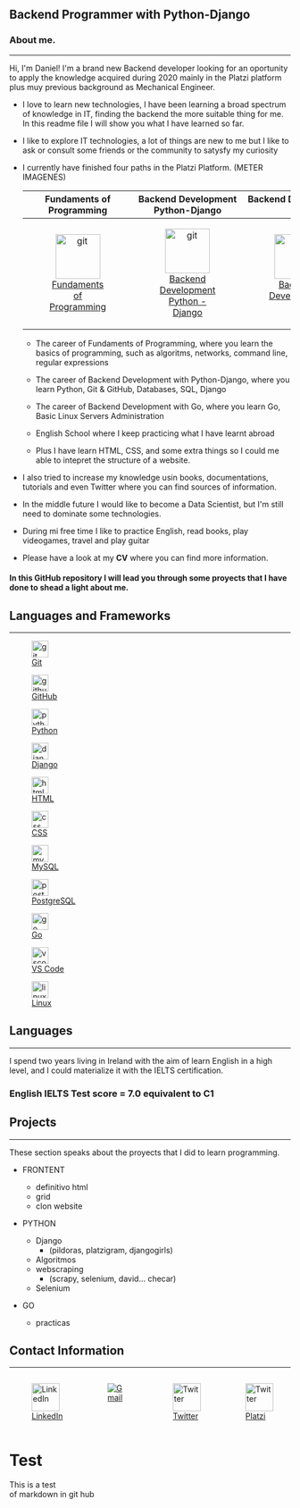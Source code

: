 <!-- <style>
.language-container {
    display:flex;
    justify-content: space-around;
}

figure {
    margin: 0;
    padding: 10px 10px;
    display: inline-block
}
figcaption {
    text-align: center;
}
.contact-container {
    display:flex;
    justify-content: space-around;
}
</style> -->

## **Backend Programmer with Python-Django**

### **About me.**
* * *

Hi, I'm Daniel! I'm a brand new Backend developer looking for an oportunity to apply the knowledge acquired during 2020 mainly in the Platzi platform plus muy previous background as Mechanical Engineer.

* I love to learn new technologies, I have been learning a broad spectrum of knowledge in IT, finding the backend the more suitable thing for me. In this readme file I will show you what I have learned so far.

* I like to explore IT technologies, a lot of things are new to me but I like to ask or consult some friends or the community to satysfy my curiosity

* I currently have finished four paths in the Platzi Platform. (METER IMAGENES)


    | Fundaments of   Programming | Backend Development   Python-Django | Backend Development   Go | English    School |
    | :------------------------:|:---------------------------------:|:----------------------:|:--------------:|
    |<a href="https://platzi.com/p/juanisimus_alex/" target="_blank"><figure><img src="https://static.platzi.com/media/learningpath/golden_badges/65ca62e1-9ffd-467a-9fc4-cdeb44515b93.jpg" alt="git" width="80" height="80" title="Fundaments of Programming"/><figcaption>Fundaments of <br>Programming</figcaption></figure></a>|<a href="https://platzi.com/p/juanisimus_alex/" target="_blank"><figure><img src="https://static.platzi.com/media/achievements/goldenbadge-python-django-f258962d-564b-4985-8584-ecd3b6156cb7.png" alt="git" width="80" height="80"/><figcaption>Backend Development <br>Python - Django</figcaption></figure></a>|<a href="https://platzi.com/p/juanisimus_alex/" target="_blank"><figure><img src="https://static.platzi.com/media/learningpath/golden_badges/8b95de65-f055-4268-8ca5-3582ab7723e2.jpg" alt="git" width="80" height="80"/><figcaption>Backend Development <br>Go</figcaption></figure></a>|<a href="https://platzi.com/p/juanisimus_alex/" target="_blank"><figure><img src="https://static.platzi.com/media/learningpath/golden_badges/971bcc36-fda1-4553-a50d-7efc11f07420.jpg" alt="git" width="80" height="80"/><figcaption>English <br>School</figcaption></figure></a>|



    * The career of Fundaments of Programming, where you learn the basics of programming, such as algoritms, networks, command line, regular expressions

    
    * The career of Backend Development with Python-Django, where you learn Python, Git & GitHub, Databases, SQL, Django
    
    
    * The career of Backend Development with Go, where you learn Go, Basic Linux Servers Administration
   
    
    * English School where I keep practicing what I have learnt abroad
    
    
    * Plus I have learn HTML, CSS, and some extra things so I could me able to intepret the structure of a website.

* I also tried to increase my knowledge usin books, documentations, tutorials and even Twitter where you can find sources of information.

* In the middle future I would like to become a Data Scientist, but I'm still need to dominate some technologies.

* During mi free time I like to practice English, read books, play videogames, travel and play guitar

* Please have a look at my **CV** where you can find more information.

#### In this GitHub repository I will lead you through some proyects that I have done to shead a light about me.

## **Languages and Frameworks**
* * *
   
<div>
<a href="https://git-scm.com/" target="_blank"><figure><img src="https://devicons.github.io/devicon/devicon.git/icons/git/git-original.svg" alt="git" width="30" height="30"/><figcaption>Git</figcaption></figure></a>
<a href="https://github.com/" target="_blank"><figure><img src="https://devicons.github.io/devicon/devicon.git/icons/github/github-original.svg" alt="github" width="30" height="30"/><figcaption>GitHub</figcaption></figure></a>
<a href="https://www.python.org" target="_blank"><figure><img src="https://devicons.github.io/devicon/devicon.git/icons/python/python-original.svg" alt="python" width="30" height="30"/><figcaption>Python</figcaption></figure></a>
<a href="https://www.djangoproject.com/" target="_blank"><figure><img src="https://devicons.github.io/devicon/devicon.git/icons/django/django-original.svg" alt="django" width="30" height="30"/><figcaption>Django</figcaption></figure></a>
<a href="https://es.wikipedia.org/wiki/HTML5" target="_blank"><figure><img src="https://devicons.github.io/devicon/devicon.git/icons/html5/html5-original.svg" alt="html" width="30" height="30"/><figcaption>HTML</figcaption></figure></a>
<a href="https://es.wikipedia.org/wiki/Hoja_de_estilos_en_cascada" target="_blank"><figure><img src="https://devicons.github.io/devicon/devicon.git/icons/css3/css3-original.svg" alt="css" width="30" height="30"/><figcaption>CSS</figcaption></figure></a>
<a href="https://www.mysql.com/" target="_blank"><figure><img src="https://devicons.github.io/devicon/devicon.git/icons/mysql/mysql-original.svg" alt="mysql" width="30" height="30"/><figcaption>MySQL</figcaption></figure></a>
<a href="https://www.postgresql.org/" target="_blank"><figure><img src="https://devicons.github.io/devicon/devicon.git/icons/postgresql/postgresql-original.svg" alt="postgresql" width="30" height="30"/><figcaption>PostgreSQL</figcaption></figure></a>
<a href="https://golang.org/" target="_blank"><figure><img src="https://devicons.github.io/devicon/devicon.git/icons/go/go-original.svg" alt="go" width="30" height="30"/><figcaption>Go</figcaption></figure></a>
<a href="https://code.visualstudio.com/" target="_blank"><figure><img src="https://devicons.github.io/devicon/devicon.git/icons/visualstudio/visualstudio-plain.svg" alt="vscode" width="30" height="30"/><figcaption>VS Code</figcaption></figure></a>
<a href="https://es.wikipedia.org/wiki/GNU/Linux" target="_blank"><figure><img src="https://devicons.github.io/devicon/devicon.git/icons/linux/linux-original.svg" alt="linux" width="30" height="30"/><figcaption>Linux</figcaption></figure></a>
</div>




<!-- 
-Python
-Django
-Git
-GitHub
-Go
-MySQL
-PostgreSQL
-Scrapy
-Selenium
-HTML
-CSS
- -->
<!--BASH, POSTMAN -->

## **Languages**
***
I spend two years living in Ireland with the aim of learn English in a high level, and I could materialize it with the IELTS certification.

### English IELTS Test score = **7.0** equivalent to **C1**


## **Projects**
* * *
These section speaks about the proyects that I did to learn programming.

* FRONTENT
    * definitivo html
    * grid
    * clon website

* PYTHON
    * Django
        * (pildoras, platzigram, djangogirls)
    * Algoritmos
    * webscraping 
        * (scrapy, selenium, david... checar)
    * Selenium

* GO
    * practicas


## **Contact Information**
***
<div style="display:flex; justify-content: space-around;" class="contact-container">
<a href="https://www.linkedin.com/in/daniel-alejandro-salazar-mart%C3%ADnez-29388a63/?locale=en_US" target="_blank"><figure><img src="https://devicons.github.io/devicon/devicon.git/icons/linkedin/linkedin-original.svg" alt="LinkedIn" width="50" height="50"/><figcaption>LinkedIn</figcaption></figure></a>
<a href="mailto:daniel.salazarop@gmail.com" target="_blank"><figure><img src="https://ssl.gstatic.com/ui/v1/icons/mail/rfr/logo_gmail_lockup_default_1x_r2.png" alt="Gmail"/></figure></a>
<a href="https://twitter.com/Alex_Juanisimo" target="_blank"><figure><img src="https://devicons.github.io/devicon/devicon.git/icons/twitter/twitter-original.svg" alt="Twitter" width="50" height="50"/><figcaption>Twitter</figcaption></figure></a>
<a href="https://platzi.com/p/juanisimus_alex/" target="_blank"><figure><img src="https://static.platzi.com/mf-landings/image/isotipoPlatzi-442ccc1186a9806e18c9889cc301ffe1.png" alt="Twitter" width="50" height="50"/><figcaption>Platzi</figcaption></figure></a>
</div>



<h1>Test</h1>
<p>This is a test <br> of markdown in git hub</p>
<!--
**juanisimus/juanisimus** is a ✨ _special_ ✨ repository because its `README.md` (this file) appears on your GitHub profile.
